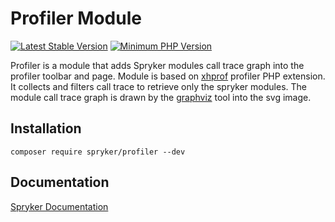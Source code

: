 # Profiler Module
[![Latest Stable Version](https://poser.pugx.org/spryker/profiler/v/stable.svg)](https://packagist.org/packages/spryker/profiler)
[![Minimum PHP Version](https://img.shields.io/badge/php-%3E%3D%208.1-8892BF.svg)](https://php.net/)

Profiler is a module that adds Spryker modules call trace graph into the profiler toolbar and page.
Module is based on [xhprof](https://github.com/longxinH/xhprof) profiler PHP extension.
It collects and filters call trace to retrieve only the spryker modules.
The module call trace graph is drawn by the [graphviz](https://graphviz.org/) tool into the svg image.

## Installation

```
composer require spryker/profiler --dev
```

## Documentation

[Spryker Documentation](https://docs.spryker.com)
